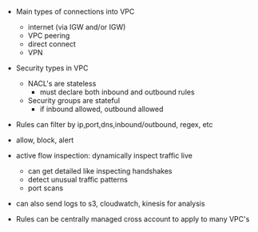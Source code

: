 * Main types of connections into VPC
    * internet (via IGW and/or IGW)
    * VPC peering
    * direct connect
    * VPN


* Security types in VPC
    * NACL's are stateless
        * must declare both inbound and outbound rules
    * Security groups are stateful
        * if inbound allowed, outbound allowed

* Rules can filter by ip,port,dns,inbound/outbound, regex, etc
* allow, block, alert


* active flow inspection: dynamically inspect traffic live 
    * can get detailed like inspecting handshakes 
    * detect unusual traffic patterns
    * port scans

* can also send logs to s3, cloudwatch, kinesis for analysis

* Rules can be centrally managed cross account to apply to many VPC's
